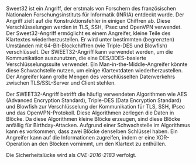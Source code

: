 Sweet32 ist ein Angriff, der erstmals von Forschern des französischen Nationalen Forschungsinstituts für Informatik (INRIA) entdeckt wurde. Der Angriff zielt auf die Konstruktionsfehler in einigen Chiffren ab. Diese Verschlüsselungen werden in TLS, SSH, IPsec und OpenVPN verwendet. Der Sweet32-Angriff ermöglicht es einem Angreifer, kleine Teile des Klartextes wiederherzustellen. Er wird unter bestimmten (begrenzten) Umständen mit 64-Bit-Blockchiffren (wie Triple-DES und Blowfish) verschlüsselt. Der SWEET32-Angriff kann verwendet werden, um die Kommunikation auszunutzen, die eine DES/3DES-basierte Verschlüsselungssuite verwendet. Ein Man-in-the-Middle-Angreifer könnte diese Schwachstelle nutzen, um einige Klartextdaten wiederherzustellen. Der Angreifer kann große Mengen des verschlüsselten Datenverkehrs zwischen TLS/SSL-Server und Client stehlen.

Der SWEET32-Angriff betrifft die häufig verwendeten Algorithmen wie AES (Advanced Encryption Standard), Triple-DES (Data Encryption Standard) und Blowfish zur Verschlüsselung der Kommunikation für TLS, SSH, IPsec und das OpenVPN-Protokoll. Diese Algorithmen zerlegen die Daten in Blöcke. Da diese Algorithmen kleine Blöcke erzeugen, sind diese Blöcke anfällig für Birthday-Attacken. Aufgrund einer Schwachstelle im Algorithmus kann es vorkommen, dass zwei Blöcke denselben Schlüssel haben. Ein Angreifer kann auf die Informationen zugreifen, indem er eine XOR-Operation an den Blöcken vornimmt, um den Klartext zu enthüllen.

Die Sicherheitslücke wird als *CVE-2016-2183* verfolgt.
